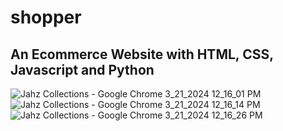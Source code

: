 # shopper

## An Ecommerce Website with HTML, CSS, Javascript and Python
![Jahz Collections - Google Chrome 3_21_2024 12_16_01 PM](https://github.com/nortln/shopper/assets/112275172/092b24b6-b2c6-4cb4-881b-9ad3c44fe57d)
![Jahz Collections - Google Chrome 3_21_2024 12_16_14 PM](https://github.com/nortln/shopper/assets/112275172/dd5471cc-45aa-4df8-974d-d3beb675cc86)
![Jahz Collections - Google Chrome 3_21_2024 12_16_26 PM](https://github.com/nortln/shopper/assets/112275172/2b8dff06-f731-4f8f-ba35-aea3d3e9ff78)
